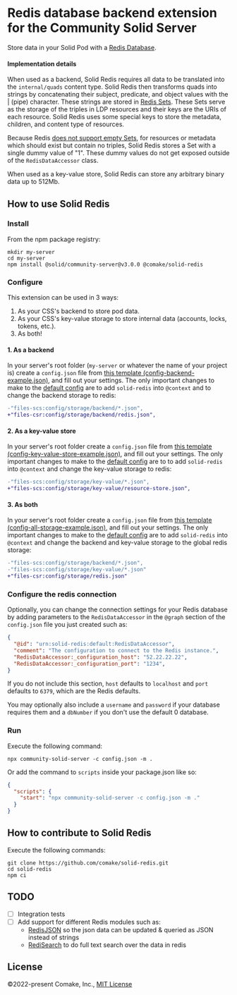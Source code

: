 # Redis database backend extension for the Community Solid Server

Store data in your Solid Pod with a [Redis Database](https://redis.io/).

#### Implementation details
When used as a backend, Solid Redis requires all data to be translated into the `internal/quads` content type. Solid Redis then transforms quads into strings by concatenating their subject, predicate, and object values with the | (pipe) character. These strings are stored in [Redis Sets](https://redis.io/docs/manual/data-types/#sets). These Sets serve as the storage of the triples in LDP resources and their keys are the URIs of each resource. Solid Redis uses some special keys to store the metadata, children, and content type of resources.

Because Redis [does not support empty Sets](https://github.com/redis/redis/issues/6048), for resources or metadata which should exist but contain no triples, Solid Redis stores a Set with a single dummy value of "1". These dummy values do not get exposed outside of the `RedisDataAccessor` class.

When used as a key-value store, Solid Redis can store any arbitrary binary data up to 512Mb.

## How to use Solid Redis

### Install
From the npm package registry:
```shell
mkdir my-server
cd my-server
npm install @solid/community-server@v3.0.0 @comake/solid-redis
```

### Configure

This extension can be used in 3 ways:
1. As your CSS's backend to store pod data.
2. As your CSS's key-value storage to store internal data (accounts, locks, tokens, etc.).
3. As both!

#### 1. As a backend
In your server's root folder (`my-server` or whatever the name of your project is) create a `config.json` file from [this template (config-backend-example.json)](https://github.com/comake/solid-redis/blob/main/config-backend-example.json), and fill out your settings. The only important changes to make to the [default config](https://github.com/CommunitySolidServer/CommunitySolidServer/blob/main/config/default.json) are to add `solid-redis` into `@context` and to change the backend storage to redis:
```diff
-"files-scs:config/storage/backend/*.json",
+"files-csr:config/storage/backend/redis.json",
```

#### 2. As a key-value store
In your server's root folder create a `config.json` file from [this template (config-key-value-store-example.json)](https://github.com/comake/solid-redis/blob/main/config-key-value-store-example.json), and fill out your settings. The only important changes to make to the [default config](https://github.com/CommunitySolidServer/CommunitySolidServer/blob/main/config/default.json) are to to add `solid-redis` into `@context` and change the key-value storage to redis:
```diff
-"files-scs:config/storage/key-value/*.json",
+"files-scs:config/storage/key-value/resource-store.json",
```


#### 3. As both
In your server's root folder create a `config.json` file from [this template (config-all-storage-example.json)](https://github.com/comake/solid-redis/blob/main/config-all-storage-example.json), and fill out your settings. The only important changes to make to the [default config](https://github.com/CommunitySolidServer/CommunitySolidServer/blob/main/config/default.json) are to add `solid-redis` into `@context` and change the backend and key-value storage to the global redis storage:

```diff
-"files-scs:config/storage/backend/*.json",
-"files-scs:config/storage/key-value/*.json"
+"files-csr:config/storage/redis.json"
```

### Configure the redis connection
Optionally, you can change the connection settings for your Redis database by adding parameters to the `RedisDataAccessor` in the `@graph` section of the `config.json` file you just created such as:
```json
{
  "@id": "urn:solid-redis:default:RedisDataAccessor",
  "comment": "The configuration to connect to the Redis instance.",
  "RedisDataAccessor:_configuration_host": "52.22.22.22",
  "RedisDataAccessor:_configuration_port": "1234",
}
```
If you do not include this section, `host` defaults to `localhost` and `port` defaults to `6379`, which are the Redis defaults.

You may optionally also include a `username` and `password` if your database requires them and a `dbNumber` if you don't use the default 0 database.

### Run
Execute the following command:
```shell
npx community-solid-server -c config.json -m .
```
Or add the command to `scripts` inside your package.json like so:
```json
{
  "scripts": {
    "start": "npx community-solid-server -c config.json -m ."
  }
}
```

## How to contribute to Solid Redis

Execute the following commands:
```shell
git clone https://github.com/comake/solid-redis.git
cd solid-redis
npm ci
```

## TODO
- [ ] Integration tests
- [ ] Add support for different Redis modules such as:
  - [RedisJSON](https://github.com/RedisJSON/RedisJSON) so the json data can be updated & queried as JSON instead of strings
  - [RediSearch](https://github.com/RediSearch/RediSearch) to do full text search over the data in redis

## License

©2022-present Comake, Inc., [MIT License](https://github.com/comake/solid-redis/blob/main/LICENSE)
